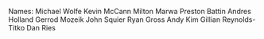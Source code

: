 Names:
Michael Wolfe
Kevin McCann
Milton Marwa
Preston Battin
Andres Holland
Gerrod Mozeik
John Squier
Ryan Gross
Andy Kim
Gillian Reynolds-Titko
Dan Ries
